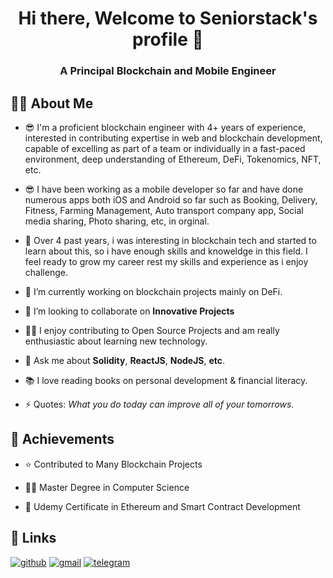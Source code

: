 <!--
**seniorstack007/seniorstack007** is a ✨ _special_ ✨ repository because its `README.md` (this file) appears on your GitHub profile.

Here are some ideas to get you started:

- 🔭 I’m currently working on ...
- 🌱 I’m currently learning ...
- 👯 I’m looking to collaborate on ...
- 🤔 I’m looking for help with ...
- 💬 Ask me about ...
- 📫 How to reach me: ...
- 😄 Pronouns: ...
- ⚡ Fun fact: ...
-->
<h1 align="center">Hi there, Welcome to Seniorstack's profile 👋</h1>
<h3 align="center">A Principal Blockchain and Mobile Engineer</h3>

## 🕵️‍♂️ About Me
- 😎 I'm a proficient blockchain engineer with 4+ years of experience, interested in contributing expertise in web and blockchain development, capable of excelling as part of a team or individually in a fast-paced environment, deep understanding of Ethereum, DeFi, Tokenomics, NFT, etc.
- 😎 I have been working as a mobile developer so far and have done numerous apps both iOS and Android so far such as Booking, Delivery, Fitness, Farming Management, Auto transport company app, Social media sharing, Photo sharing, etc, in orginal.
- 👯 Over 4 past years, i was interesting in blockchain tech and started to learn about this, so i have enough skills and knoweldge in this field.
I feel ready to grow my career rest my skills and experience as i enjoy challenge.

- 🔭 I’m currently working on blockchain projects mainly on DeFi.

- 👯 I’m looking to collaborate on **Innovative Projects**

- 👨‍💻 I enjoy contributing to Open Source Projects and am really enthusiastic about learning new technology. 

- 💬 Ask me about **Solidity**, **ReactJS**, **NodeJS**, **etc**.

- 📚 I love reading books on personal development & financial literacy. 

- ⚡ Quotes: *What you do today can improve all of your tomorrows.*

## 🚀 Achievements
- ⭐ Contributed to Many Blockchain Projects

- 👨‍🎓 Master Degree in Computer Science

- 🥇 Udemy Certificate in Ethereum and Smart Contract Development

## 🔗 Links

[![github](https://img.shields.io/badge/GitHub-000000?style=for-the-badge&logo=GitHub&logoColor=white)](https://github.com/seniorstack007)
[![gmail](https://img.shields.io/badge/Gmail-D14836?style=for-the-badge&logo=Gmail&logoColor=white)](mailto:seniorstack007@gmail.com)
[![telegram](https://img.shields.io/badge/Telegram-0077B5?style=for-the-badge&logo=Telegram&logoColor=white)](https://t.me/PinkyVaio)
<!-- [![linked-in](https://img.shields.io/badge/Linked_In-E4405F?style=for-the-badge&logo=LinkedIn&logoColor=white)](https://www.linkedin.com/in/blake-lin-aaa876203/) -->

